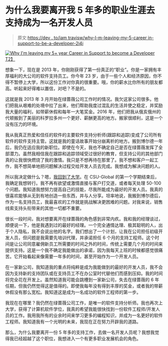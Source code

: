 # 为什么我要离开我 5 年多的职业生涯去支持成为一名开发人员

> 原文:[https://dev . to/iam travisw/why-I-m-leaving-my-5-career in-support-to-be-a-developer-2i4i](https://dev.to/iamtravisw/why-i-m-leaving-my-5-year-career-in-support-to-become-a-developer-2i4i)

[![Why I'm leaving my 5+ year Career in Support to become a Developer](../Images/f9a0069a13ea4f01194695dcd026a68c.png)T2】](https://res.cloudinary.com/practicaldev/image/fetch/s--UAmmuG_N--/c_limit%2Cf_auto%2Cfl_progressive%2Cq_auto%2Cw_880/http://iamtravisw.com/content/images/2019/04/pexels-photo-326424.jpeg)

想象一下，现在是 2013 年，你刚刚获得了第一份真正的“职业”。你是一家拥有丰厚福利的大公司的软件支持员工。你今年 23 岁，由于一些个人和经济原因，你不得不暂停上大学，所以这份工作对你真的很重要。哦，你的薪水比你所有的朋友都高。听起来好得难以置信，对吧？不是的。

这就是我 2013 年 3 月开始在绿蔷薇公司工作时的情况。我欠这家公司很多。他们把我从艰难的处境中拉了出来，他们帮助我度过混乱的生活并使之稳定，并奖励我大量的福利，如带薪休假和每年一大笔奖金。2016 年，他们把我从俄亥俄州的代顿搬到了美丽的科罗拉多州一个更好、薪酬更高的地方。搬家很顺利，这是一个没有压力的环境。

我从我真正热爱和信任的软件的主要软件支持分析师(跟踪和追踪)变成了公司所有软件的软件支持主管。这就是我的童话故事开始分崩离析的地方。搬到博尔德一年后，我仍在适应我的新职位。即使在今天，我也不确定自己是否在绿蔷薇发挥了全部潜力。虽然我相信我在跟踪和追踪领域受过很好的教育，但支持公司的其他部门真的让我很快燃烧了我的激情。我只是不想再待在那里了。我不想和客户一起工作，我不想简单地把问题解决过程交给开发人员去完成。我想成为解决问题的人。

所以我决定做什么？嗯，[我回到了大学](https://www.iamtravisw.com/2018/09/returning-to-college.html)。在 CSU-Global 的第一个学期结束后，我确定我想转行。我不再有欲望或激情直接与客户打交道，或者每天处理 50-100 个问题。我知道我想努力提高自己的技能，尽我所能成为最好的开发人员。我真的很喜欢能够从无到有地创造一些东西，并与人分享。坦率地说，我搬到博尔德后，作为一名支持员工，我最喜欢的工作就是挑战解决更困难的问题。对我来说，销售线索支持头衔带来的其他一切都不重要。

很长一段时间，我对想要离开在绿蔷薇的角色感到非常内疚。我和我的经理谈过，顺便说一下，他是我遇到过的最好的经理。一个完全通情达理、极其聪明的人，出于个人隐私，我不会说出他的名字。我们想出了一个计划，让我在公司担任初级开发人员，但问题是我需要先培训代理，并承诺担任 6 个月的支持工程师。这个时间是让公司同意雇佣新员工所需要的时间之外的时间，传统上需要几个月的时间来提供支持。这是一个我不确定我能做出的承诺，因为我每天上班的时候都感觉很痛苦。它开始看起来像需要一年多的时间，甚至开始作为一个开发人员。

在一家新公司，我知道我的重点将纯粹是成为我能做到的最好的开发人员，我不会因为支持新的支持团队或在支持员工不在办公室时代替他们而感到压抑。我的时间将完全花在开发上。虽然知道我可能会跳槽到一家新公司，失去在绿蔷薇的 6 年任期，但我仍然觉得这是值得的。即使我每年没有得到丰厚的奖金，或者我的带薪休假没有那么宽松。我知道这是成为一名成功的软件工程师的第一步。

我现在在哪里？我仍然在绿蔷薇公司工作，是唯一的软件支持分析师。我也再次上大学，获得了计算机软件学位，我真的希望我能很快找到一份软件工程师/开发人员的工作。我用我所有的业余时间来学习更多的编程知识，并成为一名更好的软件工程师。我知道我有一个光明的未来，我现在正在努力开辟我的道路。

那么，为什么我要离开一份 5 年多的支持工作，去做一名开发人员呢？我想我觉得我已经超越了这个职位，我想进入一个有更多职业发展机会的角色。